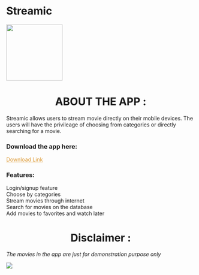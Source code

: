 # Streamic
<img height="150" src="https://firebasestorage.googleapis.com/v0/b/github--images.appspot.com/o/streamic%2Fbig.png?alt=media&token=b0633934-f14b-4f5b-881b-d41de987954d"></img>
<center><h1><b>ABOUT THE APP :</b></h1></center>
<p>Streamic allows users to stream movie directly on their mobile devices. The users will have the privileage of choosing from categories or directly searching for a movie. </p>

<p><h3>Download the app here: </h3></p>
<a href="https://firebasestorage.googleapis.com/v0/b/github--images.appspot.com/o/streamic%2Fapp-release.apk?alt=media&token=dfbbc75f-faed-4f47-bdc5-777eb2897355" download="newname" target="_blank" class="et_pb_button" style="color: #dd9933;">Download Link</a>


<p><h3>Features: </h3></p>


Login/signup feature<br>
Choose by categories<br>
Stream movies through internet<br>
Search for movies on the database<br>
Add movies to favorites and watch later<br>
<p></p>
<p></p>
<center><h1><b>Disclaimer :</b></h1></center>
<p></p>
<p><i>The movies in the app are just for demonstration purpose only</i></p>

<img src="https://firebasestorage.googleapis.com/v0/b/github--images.appspot.com/o/streamic%2Frepository-open-graph-template.jpg?alt=media&token=a5ca83f4-e8d6-49da-9bf2-f604ba4816d3"></img>

